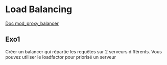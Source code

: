 Load Balancing
==============
[Doc mod_proxy_balancer](http://httpd.apache.org/docs/2.2/mod/mod_proxy.html)

Exo1
----

Créer un balancer qui répartie les requêtes sur 2 serveurs différents. Vous pouvez utiliser le loadfactor pour priorisé un serveur
